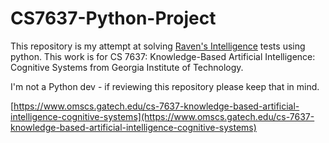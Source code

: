 # CS7637-Python-Project

This repository is my attempt at solving [Raven's Intelligence](https://en.wikipedia.org/wiki/Raven's_Progressive_Matrices) tests using python. This work is for CS 7637: Knowledge-Based Artificial Intelligence: Cognitive Systems from Georgia Institute of Technology.

I'm not a Python dev - if reviewing this repository please keep that in mind.

[https://www.omscs.gatech.edu/cs-7637-knowledge-based-artificial-intelligence-cognitive-systems](https://www.omscs.gatech.edu/cs-7637-knowledge-based-artificial-intelligence-cognitive-systems)
